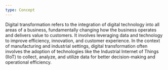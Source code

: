 ```yaml
---
type: Concept
---
```


Digital transformation refers to the integration of digital technology into all areas of a business, fundamentally changing how the business operates and delivers value to customers. It involves leveraging data and technology to improve efficiency, innovation, and customer experience. In the context of manufacturing and industrial settings, digital transformation often involves the adoption of technologies like the Industrial Internet of Things (IIoT) to collect, analyze, and utilize data for better decision-making and operational efficiency.